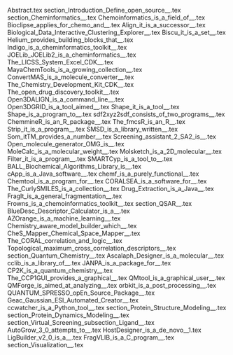 Abstract.tex
section_Introduction_Define_open_source__.tex
section_Cheminformatics__.tex
Chemoinformatics_is_a_field_of__.tex
Bioclipse_applies_for_chemo_and__.tex
Align_it_is_a_successor__.tex
Biological_Data_Interactive_Clustering_Explorer__.tex
Biscu_it_is_a_set__.tex
Helium_provides_building_blocks_that__.tex
Indigo_is_a_cheminformatics_toolkit__.tex
JOELib_JOELib2_is_a_cheminformatics__.tex
The_LICSS_System_Excel_CDK__.tex
MayaChemTools_is_a_growing_collection__.tex
ConvertMAS_is_a_molecule_converter__.tex
The_Chemistry_Development_Kit_CDK__.tex
The_open_drug_discovery_toolkit__.tex
Open3DALIGN_is_a_command_line__.tex
Open3DGRID_is_a_tool_aimed__.tex
Shape_it_is_a_tool__.tex
Shape_is_a_program_to__.tex
sdf2xyz2sdf_consists_of_two_programs__.tex
ChemmineR_is_an_R_package__.tex
The_fmcsR_is_an_R__.tex
Strip_it_is_a_program__.tex
SMSD_is_a_library_written__.tex
Som_itTM_provides_a_number__.tex
Screening_assistant_2_SA2_is__.tex
Open_molecule_generator_OMG_is__.tex
MoleCalc_is_a_molecular_weight__.tex
Molsketch_is_a_2D_molecular__.tex
Filter_it_is_a_program__.tex
SMARTCyp_is_a_tool_to__.tex
BALL_Biochemical_Algorithms_Library_is__.tex
cApp_is_a_Java_software__.tex
chemf_is_a_purely_functional__.tex
Chemtool_is_a_program_for__.tex
CORALSEA_is_a_software_for__.tex
The_CurlySMILES_is_a_collection__.tex
Drug_Extraction_is_a_Java__.tex
FragIt_is_a_general_fragmentation__.tex
Frowns_is_a_chemoinformatics_toolkit__.tex
section_QSAR__.tex
BlueDesc_Descriptor_Calculator_is_a__.tex
AZOrange_is_a_machine_learning__.tex
Chemistry_aware_model_builder_which__.tex
CheS_Mapper_Chemical_Space_Mapper__.tex
The_CORAL_correlation_and_logic__.tex
Topological_maximum_cross_correlation_descriptors__.tex
section_Quantum_Chemistry__.tex
Ascalaph_Designer_is_a_molecular__.tex
cclib_is_a_library_of__.tex
JANPA_is_a_package_for__.tex
CP2K_is_a_quantum_chemistry__.tex
The_CCP1GUI_provides_a_graphical__.tex
QMtool_is_a_graphical_user__.tex
QMForge_is_aimed_at_analyzing__.tex
orbkit_is_a_post_processing__.tex
QUANTUM_SPRESSO_opEn_Source_Package__.tex
Geac_Gaussian_ESI_Automated_Creator__.tex
ccwatcher_is_a_Python_tool__.tex
section_Protein_Structure_Modeling__.tex
section_Protein_Dynamics_Modeling__.tex
section_Virtual_Screening_subsection_Ligand__.tex
AutoGrow_3_0_attempts_to__.tex
HostDesigner_is_a_de_novo__1.tex
LigBuilder_v2_0_is_a__.tex
FragVLIB_is_a_C_program__.tex
section_Visualization__.tex